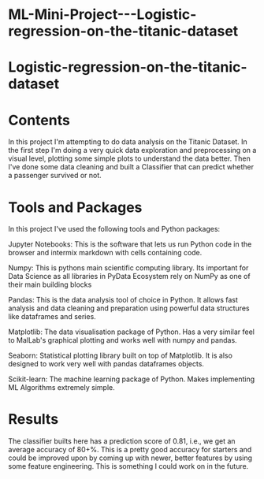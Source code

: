 # ML-Mini-Project---Logistic-regression-on-the-titanic-dataset

# Logistic-regression-on-the-titanic-dataset

# Contents

In this project I'm attempting to do data analysis on the Titanic Dataset. In the first step I'm doing a very quick data exploration and preprocessing on a visual level, plotting some simple plots to understand the data better. Then I've done some data cleaning and built a Classifier that can predict whether a passenger survived or not.


#  Tools and Packages

In this project I've used the following tools and Python packages:

Jupyter Notebooks: This is the software that lets us run Python code in the browser and intermix markdown with cells containing code.

Numpy: This is pythons main scientific computing library. Its important for Data Science as all libraries in PyData Ecosystem rely on NumPy as one of their main building blocks

Pandas: This is the data analysis tool of choice in Python. It allows fast analysis and data cleaning and preparation using powerful data structures like dataframes and series.

Matplotlib: The data visualisation package of Python. Has a very similar feel to MalLab's graphical plotting and works well with numpy and pandas.

Seaborn: Statistical plotting library built on top of Matplotlib. It is also designed to work very well with pandas dataframes objects.

Scikit-learn: The machine learning package of Python. Makes implementing ML Algorithms extremely simple.


# Results

The classifier builts here has a prediction score of 0.81, i.e., we get an average accuracy of 80+%. This is a pretty good accuracy for starters and could be improved upon by coming up with newer, better features by using some feature engineering. This is something I could work on in the future.
